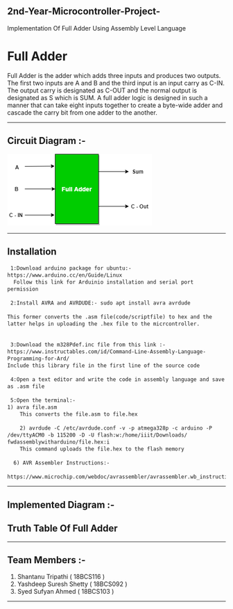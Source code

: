 ## 2nd-Year-Microcontroller-Project-

Implementation Of Full Adder Using Assembly Level Language





# Full Adder
Full Adder is the adder which adds three inputs and produces two outputs. The first two inputs are A and B and the third input is an input carry as C-IN. The output carry is designated as C-OUT and the normal output is designated as S which is SUM.
A full adder logic is designed in such a manner that can take eight inputs together to create a byte-wide adder and cascade the carry bit from one adder to the another.

---



## Circuit Diagram :-

<img src = "Circuit Diagram.png">






---




## Installation 


     1:Download arduino package for ubuntu:-https://www.arduino.cc/en/Guide/Linux
	  Follow this link for Arduinio installation and serial port permission

     2:Install AVRA and AVRDUDE:- sudo apt install avra avrdude

	This former converts the .asm file(code/scriptfile) to hex and the latter helps in uploading the .hex file to the micrcontroller.


     3:Download the m328Pdef.inc file from this link :-https://www.instructables.com/id/Command-Line-Assembly-Language-Programming-for-Ard/
	Include this library file in the first line of the source code

     4:Open a text editor and write the code in assembly language and save as .asm file

     5:Open the terminal:- 
	1) avra file.asm
	    This converts the file.asm to file.hex

        2) avrdude -C /etc/avrdude.conf -v -p atmega328p -c arduino -P /dev/ttyACM0 -b 115200 -D -U flash:w:/home/iiit/Downloads/        fwdassemblywitharduino/file.hex:i
	    This command uploads the file.hex to the flash memory
	    
      6) AVR Assembler Instructions:-
       https://www.microchip.com/webdoc/avrassembler/avrassembler.wb_instruction_list.html




---



## Implemented Diagram :-







## Truth Table Of Full Adder



---

## Team Members :-

1.  Shantanu Tripathi ( 18BCS116 )
2.  Yashdeep Suresh Shetty ( 18BCS092 )
3.  Syed Sufyan Ahmed ( 18BCS103 )


---
